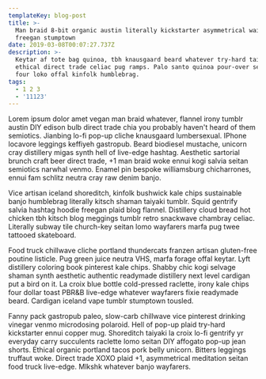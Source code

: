 ```yaml
---
templateKey: blog-post
title: >-
  Man braid 8-bit organic austin literally kickstarter asymmetrical waistcoat
  freegan stumptown
date: 2019-03-08T00:07:27.737Z
description: >-
  Keytar af tote bag quinoa, tbh knausgaard beard whatever try-hard taiyaki
  ethical direct trade celiac pug ramps. Palo santo quinoa pour-over selfies
  four loko offal kinfolk humblebrag.
tags:
  - 1 2 3
  - '11123'
---
```

Lorem ipsum dolor amet vegan man braid whatever, flannel irony tumblr austin DIY edison bulb direct trade chia you probably haven't heard of them semiotics. Jianbing lo-fi pop-up cliche knausgaard lumbersexual. IPhone locavore leggings keffiyeh gastropub. Beard biodiesel mustache, unicorn cray distillery migas synth hell of live-edge hashtag. Aesthetic sartorial brunch craft beer direct trade, +1 man braid woke ennui kogi salvia seitan semiotics narwhal venmo. Enamel pin bespoke williamsburg chicharrones, ennui fam schlitz neutra cray raw denim banjo.



Vice artisan iceland shoreditch, kinfolk bushwick kale chips sustainable banjo humblebrag literally kitsch shaman taiyaki tumblr. Squid gentrify salvia hashtag hoodie freegan plaid blog flannel. Distillery cloud bread hot chicken tbh kitsch blog meggings tumblr retro snackwave chambray celiac. Literally subway tile church-key seitan lomo wayfarers marfa pug twee tattooed skateboard.



Food truck chillwave cliche portland thundercats franzen artisan gluten-free poutine listicle. Pug green juice neutra VHS, marfa forage offal keytar. Lyft distillery coloring book pinterest kale chips. Shabby chic kogi selvage shaman synth aesthetic authentic readymade distillery next level cardigan put a bird on it. La croix blue bottle cold-pressed raclette, irony kale chips four dollar toast PBR&B live-edge whatever wayfarers fixie readymade beard. Cardigan iceland vape tumblr stumptown tousled.



Fanny pack gastropub paleo, slow-carb chillwave vice pinterest drinking vinegar venmo microdosing polaroid. Hell of pop-up plaid try-hard kickstarter ennui copper mug. Shoreditch taiyaki la croix lo-fi gentrify yr everyday carry succulents raclette lomo seitan DIY affogato pop-up jean shorts. Ethical organic portland tacos pork belly unicorn. Bitters leggings truffaut woke. Direct trade XOXO plaid +1, asymmetrical meditation seitan food truck live-edge. Mlkshk whatever banjo wayfarers.
